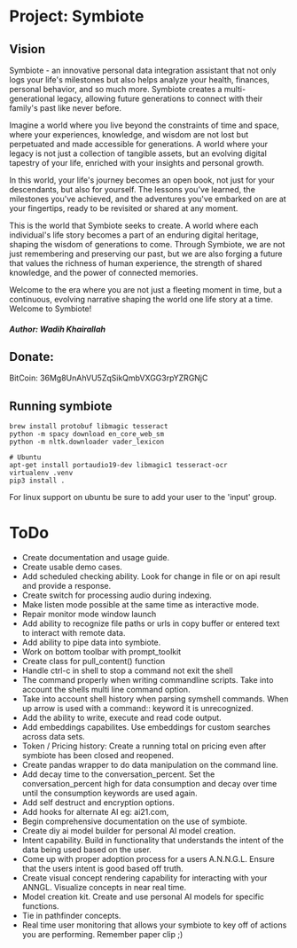 # Project: Symbiote


## Vision
Symbiote - an innovative personal data integration assistant that not only logs your life's milestones but also helps analyze your health, finances, personal behavior, and so much more. Symbiote creates a multi-generational legacy, allowing future generations to connect with their family's past like never before.

Imagine a world where you live beyond the constraints of time and space, where your experiences, knowledge, and wisdom are not lost but perpetuated and made accessible for generations. A world where your legacy is not just a collection of tangible assets, but an evolving digital tapestry of your life, enriched with your insights and personal growth.

In this world, your life's journey becomes an open book, not just for your descendants, but also for yourself. The lessons you've learned, the milestones you've achieved, and the adventures you've embarked on are at your fingertips, ready to be revisited or shared at any moment.

This is the world that Symbiote seeks to create. A world where each individual's life story becomes a part of an enduring digital heritage, shaping the wisdom of generations to come. Through Symbiote, we are not just remembering and preserving our past, but we are also forging a future that values the richness of human experience, the strength of shared knowledge, and the power of connected memories.

Welcome to the era where you are not just a fleeting moment in time, but a continuous, evolving narrative shaping the world one life story at a time. Welcome to Symbiote!

##### Author: Wadih Khairallah

## Donate:
BitCoin: 36Mg8UnAhVU5ZqSikQmbVXGG3rpYZRGNjC

## Running symbiote
```
brew install protobuf libmagic tesseract
python -m spacy download en_core_web_sm
python -m nltk.downloader vader_lexicon

# Ubuntu
apt-get install portaudio19-dev libmagic1 tesseract-ocr
virtualenv .venv
pip3 install . 
```

For linux support on ubuntu be sure to add your user to the 'input' group.

# ToDo
- Create documentation and usage guide.
- Create usable demo cases.
- Add scheduled checking ability. Look for change in file or on api result and provide a response.
- Create switch for processing audio during indexing.
- Make listen mode possible at the same time as interactive mode.
- Repair monitor mode window launch
- Add ability to recognize file paths or urls in copy buffer or entered text to interact with remote data.
- Add ability to pipe data into symbiote.
- Work on bottom toolbar with prompt_toolkit
- Create class for pull_content() function
- Handle ctrl-c in shell to stop a command not exit the shell
- The command properly when writing commandline scripts. Take into account the shells multi line command option.
- Take into account shell history when parsing symshell commands. When up arrow is used with a command:: keyword it is unrecognized.
- Add the ability to write, execute and read code output.
- Add embeddings capabilites. Use embeddings for custom searches across data sets.
- Token / Pricing history: Create a running total on pricing even after symbiote has been closed and reopened.
- Create pandas wrapper to do data manipulation on the command line.
- Add decay time to the conversation_percent.  Set the conversation_percent high for data consumption and decay over time until the consumption keywords are used again.
- Add self destruct and encryption options.
- Add hooks for alternate AI eg: ai21.com, 
- Begin comprehensive documentation on the use of symbiote.
- Create diy ai model builder for personal AI model creation.
- Intent capability.  Build in functionality that understands the intent of the data being used based on the user.
- Come up with proper adoption process for a users A.N.N.G.L.  Ensure that the users intent is good based off truth.
- Create visual concept rendering capability for interacting with your ANNGL.  Visualize concepts in near real time.
- Model creation kit. Create and use personal AI models for specific functions.
- Tie in pathfinder concepts.
- Real time user monitoring that allows your symbiote to key off of actions you are performing.  Remember paper clip ;)

